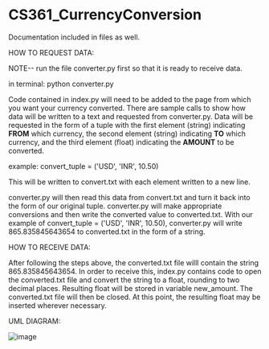 # CS361_CurrencyConversion

Documentation included in files as well.

HOW TO REQUEST DATA:

NOTE-- run the file converter.py first so that it is ready to receive data.

in terminal: python converter.py

Code contained in index.py will need to be added to the page from which you want your currency converted. There are sample calls to show how data will
be written to a text and requested from converter.py. Data will be requested in the form of a tuple with the first element (string) indicating **FROM** which currency,
the second element (string) indicating **TO** which currency, and the third element (float) indicating the **AMOUNT** to be converted. 

example: convert_tuple = ('USD', 'INR', 10.50)

This will be written to convert.txt with each element written to a new line.

converter.py will then read this data from convert.txt and turn it back into the form of our original tuple. converter.py will make appropriate conversions
and then write the converted value to converted.txt. With our example of convert_tuple = ('USD', 'INR', 10.50), converter.py will write 865.835845643654
to converted.txt in the form of a string.


HOW TO RECEIVE DATA:

After following the steps above, the converted.txt file willl contain the string 865.835845643654. In order to receive this, index.py contains code to open the
converted.txt file and convert the string to a float, rounding to two decimal places. Resulting float will be stored in variable new_amount. The converted.txt 
file will then be closed. At this point, the resulting float may be inserted wherever necessary. 


UML DIAGRAM:

![image](https://user-images.githubusercontent.com/77033226/199089316-328cfb4b-5279-45c7-902d-8d8824d02e02.png)
